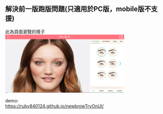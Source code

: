 ## 解決前一版跑版問題(只適用於PC版，mobile版不支援)

此為頁面瀏覽的樣子<br>
<img src="https://github.com/ruby840124/newbrowTryOnUI/blob/master/image/PC.JPG" width="75%" height="75%"> <br>


demo:</br>
https://ruby840124.github.io/newbrowTryOnUI/</br>
